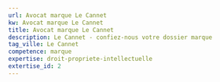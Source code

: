 ```yaml
---
url: Avocat marque Le Cannet
kw: Avocat marque Le Cannet
title: Avocat marque Le Cannet
description: Le Cannet - confiez-nous votre dossier marque
tag_ville: Le Cannet
competence: marque
expertise: droit-propriete-intellectuelle
extertise_id: 2
---
```

